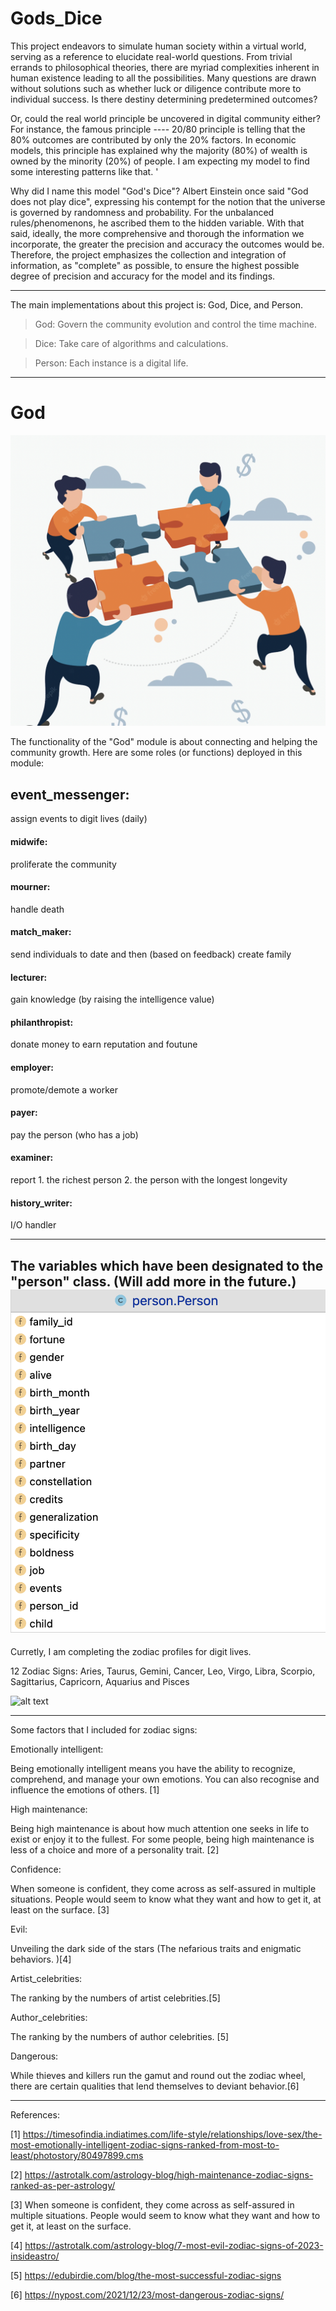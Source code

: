 # Gods_Dice
This project endeavors to simulate human society within a virtual world, serving as a reference to elucidate real-world questions. From trivial errands to philosophical theories, there are myriad complexities inherent in human existence leading to all the possibilities. Many questions are drawn without solutions such as whether luck or diligence contribute more to individual success. Is there destiny determining predetermined outcomes? 

Or, could the real world principle be uncovered in digital community either? For instance, the famous principle ---- 20/80 principle is telling that the 80% outcomes are contributed by only the 20% factors. In economic models, this principle has explained why the majority (80%) of wealth is owned by the minority (20%) of people. I am expecting my model to find some interesting patterns like that.
'

Why did I name this model "God's Dice"? Albert Einstein once said "God does not play dice", expressing his contempt for the notion that the universe is governed by randomness and probability. For the unbalanced rules/phenomenons, he ascribed them to the hidden variable. With that said, ideally, the more comprehensive and thorough the information we incorporate, the greater the precision and accuracy the outcomes would be. Therefore, the project emphasizes the collection and integration of information, as "complete" as possible, to ensure the highest possible degree of precision and accuracy for the model and its findings.

---
The main implementations about this project is: God, Dice, and Person.

> God: Govern the community evolution and control the time machine.

> Dice: Take care of algorithms and calculations.

> Person: Each instance is a digital life.

---

# God

![](pics/teamwork.png)

The functionality of the "God" module is about connecting and helping the community growth. Here are some roles (or functions) deployed in this module:

## event_messenger: 

assign events to digit lives (daily)

#### midwife:
proliferate the community



#### mourner:

handle death

#### match_maker:
send individuals to date and then (based on feedback) create family

#### lecturer:
gain knowledge (by raising the intelligence value)

#### philanthropist:
donate money to earn reputation and foutune

#### employer:
promote/demote a worker

#### payer:
pay the person (who has a job)

#### examiner:
report 1. the richest person 2. the person with the longest longevity

#### history_writer: 
I/O handler

---

The variables which have been designated to the "person" class. (Will add more in the future.)
![](pics/person_attr_5:31.png)
---

Curretly, I am completing the zodiac profiles for digit lives.


12 Zodiac Signs: Aries, Taurus, Gemini, Cancer, Leo, Virgo, Libra, Scorpio, Sagittarius, Capricorn, Aquarius and Pisces


![alt text](https://www.astrotheme.com/chart/ZF4jZmblAwN1ZwNlZmVmZmpjZQNjZGRjZQNjZQNkBGR2AmZ.png)

---

Some factors that I included for zodiac signs:

Emotionally intelligent:

Being emotionally intelligent means you have the ability to recognize, comprehend, and manage your own emotions. You can also recognise and influence the emotions of others. [1]

High maintenance:

Being high maintenance is about how much attention one seeks in life to exist or enjoy it to the fullest. For some people, being high maintenance is less of a choice and more of a personality trait. [2]

Confidence:

When someone is confident, they come across as self-assured in multiple situations. People would seem to know what they want and how to get it, at least on the surface. [3]

Evil:

Unveiling the dark side of the stars (The nefarious traits and enigmatic behaviors. )[4]

Artist_celebrities:

The ranking by the numbers of artist celebrities.[5]

Author_celebrities:

The ranking by the numbers of author celebrities. [5]

Dangerous:

While thieves and killers run the gamut and round out the zodiac wheel, there are certain qualities that lend themselves to deviant behavior.[6]


---
References:

[1] https://timesofindia.indiatimes.com/life-style/relationships/love-sex/the-most-emotionally-intelligent-zodiac-signs-ranked-from-most-to-least/photostory/80497899.cms

[2] https://astrotalk.com/astrology-blog/high-maintenance-zodiac-signs-ranked-as-per-astrology/

[3] When someone is confident, they come across as self-assured in multiple situations. People would seem to know what they want and how to get it, at least on the surface. 

[4] https://astrotalk.com/astrology-blog/7-most-evil-zodiac-signs-of-2023-insideastro/

[5] https://edubirdie.com/blog/the-most-successful-zodiac-signs

[6] https://nypost.com/2021/12/23/most-dangerous-zodiac-signs/

